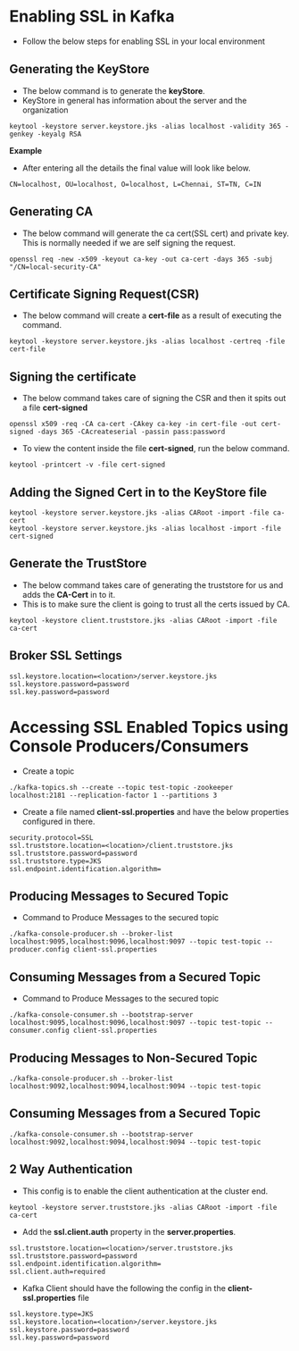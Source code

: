 # Enabling SSL in Kafka

- Follow the below steps for enabling SSL in your local environment

## Generating the KeyStore

- The below command is to generate the **keyStore**.
- KeyStore in general has information about the server and the organization

```
keytool -keystore server.keystore.jks -alias localhost -validity 365 -genkey -keyalg RSA
```

**Example**  
- After entering all the details the final value will look like below.

```
CN=localhost, OU=localhost, O=localhost, L=Chennai, ST=TN, C=IN
```

## Generating CA

- The below command will generate the ca cert(SSL cert) and private key. This is normally needed if we are self signing the request.

```
openssl req -new -x509 -keyout ca-key -out ca-cert -days 365 -subj "/CN=local-security-CA"
```

## Certificate Signing Request(CSR)

- The below command will create a **cert-file** as a result of executing the command.

```
keytool -keystore server.keystore.jks -alias localhost -certreq -file cert-file
```

## Signing the certificate

- The below command takes care of signing the CSR and then it spits out a file **cert-signed**

```
openssl x509 -req -CA ca-cert -CAkey ca-key -in cert-file -out cert-signed -days 365 -CAcreateserial -passin pass:password
```

- To view the content inside the file **cert-signed**, run the below command.

```
keytool -printcert -v -file cert-signed
```


## Adding the Signed Cert in to the KeyStore file

```
keytool -keystore server.keystore.jks -alias CARoot -import -file ca-cert
keytool -keystore server.keystore.jks -alias localhost -import -file cert-signed
```

## Generate the TrustStore

- The below command takes care of generating the truststore for us and adds the **CA-Cert** in to it.
- This is to make sure the client is going to trust all the certs issued by CA.

```
keytool -keystore client.truststore.jks -alias CARoot -import -file ca-cert
```

## Broker SSL Settings

```
ssl.keystore.location=<location>/server.keystore.jks
ssl.keystore.password=password
ssl.key.password=password
```
# Accessing SSL Enabled Topics using Console Producers/Consumers

- Create a topic

```
./kafka-topics.sh --create --topic test-topic -zookeeper localhost:2181 --replication-factor 1 --partitions 3
```

- Create a file named **client-ssl.properties** and have the below properties configured in there.

```
security.protocol=SSL
ssl.truststore.location=<location>/client.truststore.jks
ssl.truststore.password=password
ssl.truststore.type=JKS
ssl.endpoint.identification.algorithm=
```

## Producing Messages to Secured Topic

- Command to Produce Messages to the secured topic

```
./kafka-console-producer.sh --broker-list localhost:9095,localhost:9096,localhost:9097 --topic test-topic --producer.config client-ssl.properties
```

## Consuming Messages from a Secured Topic

- Command to Produce Messages to the secured topic

```
./kafka-console-consumer.sh --bootstrap-server localhost:9095,localhost:9096,localhost:9097 --topic test-topic --consumer.config client-ssl.properties
```


## Producing Messages to Non-Secured Topic

```
./kafka-console-producer.sh --broker-list localhost:9092,localhost:9094,localhost:9094 --topic test-topic
```


## Consuming Messages from a Secured Topic

```
./kafka-console-consumer.sh --bootstrap-server localhost:9092,localhost:9094,localhost:9094 --topic test-topic
```

## 2 Way Authentication

- This config is to enable the client authentication at the cluster end.

```
keytool -keystore server.truststore.jks -alias CARoot -import -file ca-cert
```

- Add the **ssl.client.auth** property in the **server.properties**.

```
ssl.truststore.location=<location>/server.truststore.jks
ssl.truststore.password=password
ssl.endpoint.identification.algorithm=
ssl.client.auth=required
```
- Kafka Client should have the following the config in the **client-ssl.properties** file

```
ssl.keystore.type=JKS
ssl.keystore.location=<location>/server.keystore.jks
ssl.keystore.password=password
ssl.key.password=password
```
